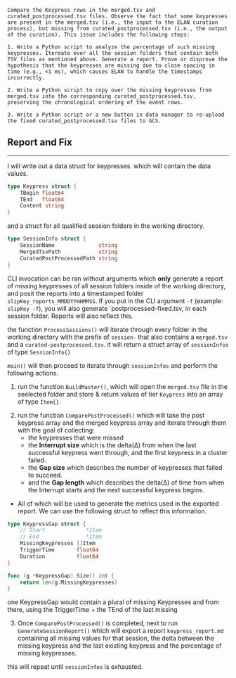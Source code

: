 ```
Compare the Keypress rows in the merged.tsv and curated_postprocessed.tsv files. Observe the fact that some keypresses are present in the merged.tsv (i.e., the input to the ELAN curation process), but missing from curated_postprocessed.tsv (i.e., the output of the curation). This issue includes the following steps:

1. Write a Python script to analyze the percentage of such missing keypresses. Itereate over all the session folders that contain both TSV files as mentioned above. Generate a report. Prove or disprove the hypothesis that the keypresses are missing due to close spacing in time (e.g., <1 ms), which causes ELAN to handle the timestamps incorrectly.

2. Write a Python script to copy over the missing keypresses from merged.tsv into the corresponding curated_postprocessed.tsv, preserving the chronological ordering of the event rows.

3. Write a Python script or a new button in data manager to re-upload the fixed curated_postprocessed.tsv files to GCS.
```

## Report and Fix
---

I will write out a data struct for keypresses. which will contain the data values.

```go
type Keypress struct {
    TBegin float64
    TEnd   float64
    Content string
}
```

and a struct for all qualified session folders in the working directory.

```go
type SessionInfo struct {
	SessionName              string
	MergedTsvPath            string
	CuratedPostProcessedPath string
}
```
CLI invocation can be ran without arguments which **only** generate a report of missing keypresses of all session folders inside of the working directory, and posit the reports into a timestamped folder `slipKey_reports_MMDDYYHHMMSS`. If you put in the CLI argument `-f` (example: `slipKey -f`), you will also generate `postprocessed-fixed.tsv, in each session folder. Reports will also reflect this.

the function `ProcessSessions()` will iterate through every folder in the working directory with the prefix of `session-` that also contains a `merged.tsv` and a `curated-postprocessed.tsv`. it will return a struct array of `sessionInfos` of type `SessionInfo{}`

`main()` will then proceed to iterate through `sessionInfos` and perform the following actions. 

1. run the function `BuildMaster()`, which will open the `merged.tsv` file in the seelected folder and store & return values of tier `Keypress` into an array of type `Item{}`.

<!-- 2. run the function `ComparePostProcessed()` will take the returned struct-array and compare its values line-by-line with the stored values of tier `Keypress` inside of `curated_postprocessed.tsv`. if a value is missing, the value is added in the struct Array `KeypressMissing[]` of type `Item{}`. the return will be `KeypressMissing[]`. additionally all values from `curated-postprocessed.tsv` with any missing values from `Keypresses` will be generated in a new file: `postprocessed-fixed.tsv`. -->

2. run the function `ComparePostProcessed()` which will take the post keypress array and the merged keypress array and iterate through them with the goal of collecting:
   - the keypresses that were missed
   - the **Interrupt size** which is the delta(Δ) from when the last successful keypress went through, and the first keypress in a cluster failed.
   - the **Gap size** which describes the number of keypresses that failed to succeed.
   - and the **Gap length** which describes the delta(Δ) of time from when the Interrupt starts and the next successful keypress begins.
 - All of which will be used to generate the metrics used in the exported report. We can use the following struct to reflect this information.
```go
type KeypressGap struct {
	// Start             *Item
	// End               *Item
	MissingKeypresses []Item
	TriggerTime       float64
	Duration          float64
}

func (g *KeypressGap) Size() int {
	return len(g.MissingKeypresses)
}
```
 one KeypressGap would contain a plural of missing Keypresses and from there, using the TriggerTime + the TEnd of the last missing

3. Once `ComparePostProcessed()` is completed, next to run `GenerateSessionReport()` which will export a report `keypress_report.md` containing all missing values for that session, the delta between the missing keypress and the last existing keypress and the percentage of missing keypresses.

this will repeat until `sessionInfos` is exhausted.




